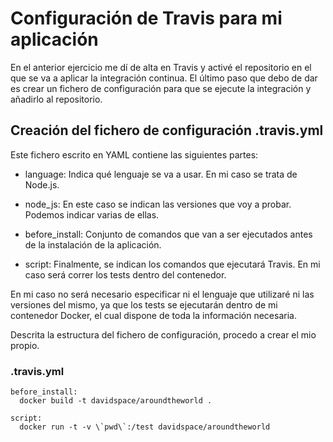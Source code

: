 # Configuración de Travis para mi aplicación

En el anterior ejercicio me dí de alta en Travis y activé el repositorio en el que se va a aplicar la integración continua. El último paso que debo de dar es crear un fichero de configuración para que se ejecute la integración y añadirlo al repositorio.

## Creación del fichero de configuración .travis.yml

Este fichero escrito en YAML contiene las siguientes partes:

- language: Indica qué lenguaje se va a usar. En mi caso se trata de Node.js.

- node_js: En este caso se indican las versiones que voy a probar. Podemos indicar varias de ellas.

- before_install: Conjunto de comandos que van a ser ejecutados antes de la instalación de la aplicación.

- script: Finalmente, se indican los comandos que ejecutará Travis. En mi caso será correr los tests dentro del contenedor.

En mi caso no será necesario especificar ni el lenguaje que utilizaré ni las versiones del mismo, ya que los tests se ejecutarán dentro de mi contenedor Docker, el cual dispone de toda la información necesaria.

Descrita la estructura del fichero de configuración, procedo a crear el mio propio.

### .travis.yml

```
before_install:
  docker build -t davidspace/aroundtheworld .

script:
  docker run -t -v \`pwd\`:/test davidspace/aroundtheworld
```
